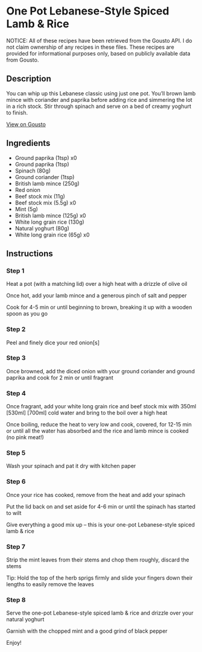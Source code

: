 # One Pot Lebanese-Style Spiced Lamb & Rice

NOTICE: All of these recipes have been retrieved from the Gousto API. I do not claim ownership of any recipes in these files. These recipes are provided for informational purposes only, based on publicly available data from Gousto.

## Description

You can whip up this Lebanese classic using just one pot. You’ll brown lamb mince with coriander and paprika before adding rice and simmering the lot in a rich stock. Stir through spinach and serve on a bed of creamy yoghurt to finish.

[View on Gousto](https://www.gousto.co.uk/recipes/cookbook/one-pot-lebanese-style-spiced-lamb-rice)

## Ingredients

- Ground paprika (1tsp) x0
- Ground paprika (1tsp)
- Spinach (80g)
- Ground coriander (1tsp)
- British lamb mince (250g)
- Red onion
- Beef stock mix (11g)
- Beef stock mix (5.5g) x0
- Mint (5g)
- British lamb mince (125g) x0
- White long grain rice (130g)
- Natural yoghurt (80g)
- White long grain rice (65g) x0

## Instructions


### Step 1

Heat a pot (with a matching lid) over a high heat with a drizzle of olive oil

Once hot, add your lamb mince and a generous pinch of salt and pepper

Cook for 4-5 min or until beginning to brown, breaking it up with a wooden spoon as you go


### Step 2

Peel and finely dice your red onion[s]


### Step 3

Once browned, add the diced onion with your ground coriander and ground paprika and cook for 2 min or until fragrant


### Step 4

Once fragrant, add your white long grain rice and beef stock mix with 350ml <span class="text-purple">[530ml]</span> <span class="text-danger">[700ml]</span> cold water and bring to the boil over a high heat

Once boiling, reduce the heat to very low and cook, covered, for 12-15 min or until all the water has absorbed and the rice and lamb mince is cooked (no pink meat!)


### Step 5

Wash your spinach and pat it dry with kitchen paper


### Step 6

Once your rice has cooked, remove from the heat and add your spinach

Put the lid back on and set aside for 4-6 min or until the spinach has started to wilt

Give everything a good mix up – this is your one-pot Lebanese-style spiced lamb & rice


### Step 7

Strip the mint leaves from their stems and chop them roughly, discard the stems

Tip: Hold the top of the herb sprigs firmly and slide your fingers down their lengths to easily remove the leaves


### Step 8

Serve the one-pot Lebanese-style spiced lamb & rice and drizzle over your natural yoghurt

Garnish with the chopped mint and a good grind of black pepper

Enjoy!

